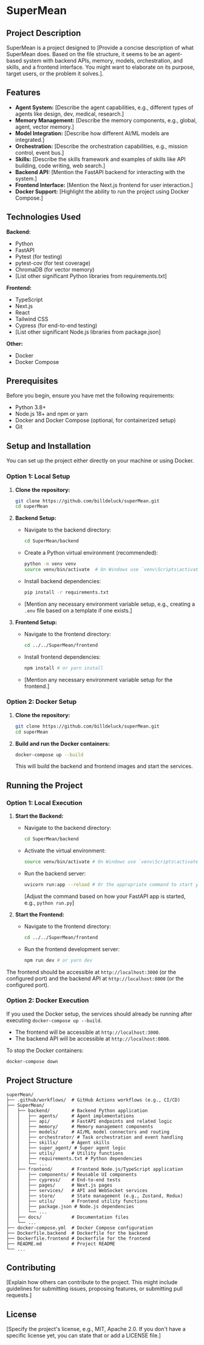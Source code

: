 # SuperMean

## Project Description

SuperMean is a project designed to [Provide a concise description of what SuperMean does. Based on the file structure, it seems to be an agent-based system with backend APIs, memory, models, orchestration, and skills, and a frontend interface. You might want to elaborate on its purpose, target users, or the problem it solves.].

## Features

*   **Agent System:** [Describe the agent capabilities, e.g., different types of agents like design, dev, medical, research.]
*   **Memory Management:** [Describe the memory components, e.g., global, agent, vector memory.]
*   **Model Integration:** [Describe how different AI/ML models are integrated.]
*   **Orchestration:** [Describe the orchestration capabilities, e.g., mission control, event bus.]
*   **Skills:** [Describe the skills framework and examples of skills like API building, code writing, web search.]
*   **Backend API:** [Mention the FastAPI backend for interacting with the system.]
*   **Frontend Interface:** [Mention the Next.js frontend for user interaction.]
*   **Docker Support:** [Highlight the ability to run the project using Docker Compose.]

## Technologies Used

**Backend:**
*   Python
*   FastAPI
*   Pytest (for testing)
*   pytest-cov (for test coverage)
*   ChromaDB (for vector memory)
*   [List other significant Python libraries from requirements.txt]

**Frontend:**
*   TypeScript
*   Next.js
*   React
*   Tailwind CSS
*   Cypress (for end-to-end testing)
*   [List other significant Node.js libraries from package.json]

**Other:**
*   Docker
*   Docker Compose

## Prerequisites

Before you begin, ensure you have met the following requirements:

*   Python 3.8+
*   Node.js 18+ and npm or yarn
*   Docker and Docker Compose (optional, for containerized setup)
*   Git

## Setup and Installation

You can set up the project either directly on your machine or using Docker.

### Option 1: Local Setup

1.  **Clone the repository:**
    ```bash
    git clone https://github.com/billdeluck/superMean.git
    cd superMean
    ```

2.  **Backend Setup:**
    *   Navigate to the backend directory:
        ```bash
        cd SuperMean/backend
        ```
    *   Create a Python virtual environment (recommended):
        ```bash
        python -m venv venv
        source venv/bin/activate  # On Windows use `venv\Scripts\activate`
        ```
    *   Install backend dependencies:
        ```bash
        pip install -r requirements.txt
        ```
    *   [Mention any necessary environment variable setup, e.g., creating a `.env` file based on a template if one exists.]

3.  **Frontend Setup:**
    *   Navigate to the frontend directory:
        ```bash
        cd ../../SuperMean/frontend
        ```
    *   Install frontend dependencies:
        ```bash
        npm install # or yarn install
        ```
    *   [Mention any necessary environment variable setup for the frontend.]

### Option 2: Docker Setup

1.  **Clone the repository:**
    ```bash
    git clone https://github.com/billdeluck/superMean.git
    cd superMean
    ```
2.  **Build and run the Docker containers:**
    ```bash
    docker-compose up --build
    ```
    This will build the backend and frontend images and start the services.

## Running the Project

### Option 1: Local Execution

1.  **Start the Backend:**
    *   Navigate to the backend directory:
        ```bash
        cd SuperMean/backend
        ```
    *   Activate the virtual environment:
        ```bash
        source venv/bin/activate # On Windows use `venv\Scripts\activate`
        ```
    *   Run the backend server:
        ```bash
        uvicorn run:app --reload # Or the appropriate command to start your FastAPI app
        ```
        [Adjust the command based on how your FastAPI app is started, e.g., `python run.py`]

2.  **Start the Frontend:**
    *   Navigate to the frontend directory:
        ```bash
        cd ../../SuperMean/frontend
        ```
    *   Run the frontend development server:
        ```bash
        npm run dev # or yarn dev
        ```

The frontend should be accessible at `http://localhost:3000` (or the configured port) and the backend API at `http://localhost:8000` (or the configured port).

### Option 2: Docker Execution

If you used the Docker setup, the services should already be running after executing `docker-compose up --build`.

*   The frontend will be accessible at `http://localhost:3000`.
*   The backend API will be accessible at `http://localhost:8000`.

To stop the Docker containers:
```bash
docker-compose down
```

## Project Structure

```
superMean/
├── .github/workflows/  # GitHub Actions workflows (e.g., CI/CD)
├── SuperMean/
│   ├── backend/        # Backend Python application
│   │   ├── agents/     # Agent implementations
│   │   ├── api/        # FastAPI endpoints and related logic
│   │   ├── memory/     # Memory management components
│   │   ├── models/     # AI/ML model connectors and routing
│   │   ├── orchestrator/ # Task orchestration and event handling
│   │   ├── skills/     # Agent skills
│   │   ├── super_agent/ # Super agent logic
│   │   ├── utils/      # Utility functions
│   │   ├── requirements.txt # Python dependencies
│   │   └── ...
│   ├── frontend/       # Frontend Node.js/TypeScript application
│   │   ├── components/ # Reusable UI components
│   │   ├── cypress/    # End-to-end tests
│   │   ├── pages/      # Next.js pages
│   │   ├── services/   # API and WebSocket services
│   │   ├── store/      # State management (e.g., Zustand, Redux)
│   │   ├── utils/      # Frontend utility functions
│   │   ├── package.json # Node.js dependencies
│   │   └── ...
│   ├── docs/           # Documentation files
│   └── ...
├── docker-compose.yml  # Docker Compose configuration
├── Dockerfile.backend  # Dockerfile for the backend
├── Dockerfile.frontend # Dockerfile for the frontend
├── README.md           # Project README
└── ...
```

## Contributing

[Explain how others can contribute to the project. This might include guidelines for submitting issues, proposing features, or submitting pull requests.]

## License

[Specify the project's license, e.g., MIT, Apache 2.0. If you don't have a specific license yet, you can state that or add a LICENSE file.]
